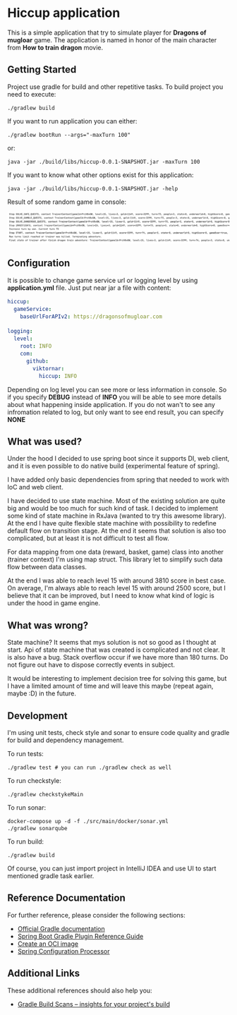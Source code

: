 # Hiccup application

This is a simple application that try to simulate player for **Dragons of mugloar** game.
The application is named in honor of the main character from **How to train dragon** movie.

## Getting Started

Project use gradle for build and other repetitive tasks. To build project you need to execute:

```shell
./gradlew build
```

If you want to run application you can either:

```shell
./gradlew bootRun --args="-maxTurn 100"
```

or:

```shell
java -jar ./build/libs/hiccup-0.0.1-SNAPSHOT.jar -maxTurn 100
```

If you want to know what other options exist for this application:

```shell
java -jar ./build/libs/hiccup-0.0.1-SNAPSHOT.jar -help
```

Result of some random game in console:

![Result](./img/result.png)

## Configuration

It is possible to change game service url or logging level by using **application.yml** file. Just put near jar a file with content:

```yaml
hiccup:
  gameService:
    baseUrlForAPIv2: https://dragonsofmugloar.com

logging:
  level:
    root: INFO
    com:
      github:
        viktornar:
          hiccup: INFO
```

Depending on log level you can see more or less information in console. So if you specify **DEBUG** instead of **INFO** you will be able to see more details about what happening inside application. If you do not wan't to see any infromation related to log, but only want to see end result, you can specify **NONE**

## What was used?

Under the hood I decided to use spring boot since it supports DI, web client, and it is even possible to do native build (experimental feature of spring).

I have added only basic dependencies from spring that needed to work with IoC and web client.

I have decided to use state machine. Most of the existing solution are quite big and would be too much for such kind of task. I decided to implement some kind of state machine in RxJava (wanted to try this awesome library). At the end I have quite flexible state machine with possibility to redefine default flow on transition stage. At the end it seems that solution is also too complicated, but at least it is not difficult to test all flow.

For data mapping from one data (reward, basket, game) class into another (trainer context) I'm using map struct. This library let to simplify such data flow between data classes.

At the end I was able to reach level 15 with around 3810 score in best case. On average, I'm always able to reach level 15 with around 2500 score, but I believe that it can be improved, but I need to know what kind of logic is under the hood in game engine.

## What was wrong?

State machine? It seems that mys solution is not so good as I thought at start. Api of state machine that was created is complicated and not clear. It is also have a bug. Stack overflow occur if we have more than 180 turns. Do not figure out have to dispose correctly events in subject.

It would be interesting to implement decision tree for solving this game, but I have a limited amount of time and will leave this maybe (repeat again, maybe :D) in the future.

## Development

I'm using unit tests,  check style and sonar to ensure code quality and gradle for build and dependency management.

To run tests:

```shell
./gradlew test # you can run ./gradlew check as well
```

To run checkstyle:

```shell
./gradlew checkstykeMain
```

To run sonar:

```shell
docker-compose up -d -f ./src/main/docker/sonar.yml
./gradlew sonarqube
```

To run build:

```shell
./gradlew build
```

Of course, you can just import project in IntelliJ IDEA and use UI to start mentioned gradle task earlier.

## Reference Documentation
For further reference, please consider the following sections:

* [Official Gradle documentation](https://docs.gradle.org)
* [Spring Boot Gradle Plugin Reference Guide](https://docs.spring.io/spring-boot/docs/2.6.3/gradle-plugin/reference/html/)
* [Create an OCI image](https://docs.spring.io/spring-boot/docs/2.6.3/gradle-plugin/reference/html/#build-image)
* [Spring Configuration Processor](https://docs.spring.io/spring-boot/docs/2.6.3/reference/htmlsingle/#configuration-metadata-annotation-processor)

## Additional Links
These additional references should also help you:

* [Gradle Build Scans – insights for your project's build](https://scans.gradle.com#gradle)

